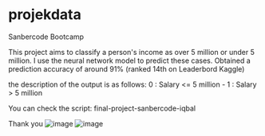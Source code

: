 # projekdata

Sanbercode Bootcamp

This project aims to classify a person's income as over 5 million or under 5 million. 
I use the neural network model to predict these cases. 
Obtained a prediction accuracy of around 91% (ranked 14th on Leaderbord Kaggle)

the description of the output is as follows:
0 : Salary <= 5 million - 1 : Salary >  5 million

You can check the script: final-project-sanbercode-iqbal

Thank you
![image](https://github.com/Balsky99/projekdata/assets/58036295/6ea100b0-a05d-4977-b885-72fa5e642ba5)
![image](https://github.com/Balsky99/projekdata/assets/58036295/7470a2fe-911f-4116-8eb9-aea8d6a0bb20)


